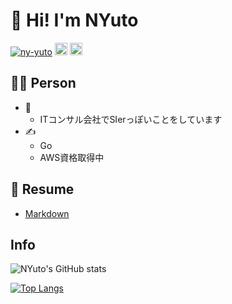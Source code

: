 # 👋 Hi! I'm NYuto

<p align="left"> 
  <a href="https://github.com/ny-yuto/ny-yuto"><img src="https://komarev.com/ghpvc/?username=ny-yuto" alt="ny-yuto" /></a>
  <a href="https://github.com/ny-yuto"><img height="20" src="https://img.shields.io/github/followers/ny-yuto?label=follow&logo=github&style=flat" /></a>
  <a href="https://github.com/ny-yuto"><img height="20" src="https://img.shields.io/github/stars/ny-yuto?logo=github&style=flat" /></a>
</p>

## 🧑‍💻 Person

- 💼
  - ITコンサル会社でSIerっぽいことをしています
- ✍️
  - Go
  - AWS資格取得中

## 📝 Resume

- [Markdown](https://github.com/ny-yuto/ny-yuto/blob/main/docs/README.md)

## Info

![NYuto's GitHub stats](https://github-readme-stats-eight-rho-71.vercel.app/api?username=ny-yuto&count_private=true&show_icons=true&theme=dracula)

[![Top Langs](https://github-readme-stats.vercel.app/api/top-langs/?username=ny-yuto)](https://github.com/ny-yuto/github-readme-stats)
